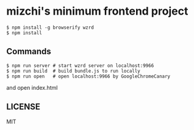 # mizchi's minimum frontend project

```
$ npm install -g browserify wzrd
$ npm install
```

## Commands

```
$ npm run server # start wzrd server on localhost:9966
$ npm run build  # build bundle.js to run locally
$ npm run open   # open localhost:9966 by GoogleChromeCanary
```

and open index.html

## LICENSE

MIT
